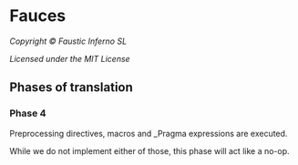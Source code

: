 # Fauces

*Copyright © Faustic Inferno SL*

*Licensed under the MIT License*

## Phases of translation

### Phase 4

Preprocessing directives, macros and _Pragma expressions are executed.

While we do not implement either of those, this phase will act like a no-op.
